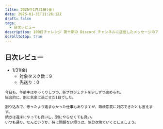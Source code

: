 ```yaml
---
title: 2025年1月31日(金)
date: 2025-01-31T11:26:12Z
draft: false
tags:
  - 日次レビュー
description: 100日チャレンジ 第十期の Discord チャンネルに送信したメッセージのアーカイブ
scrolltotop: true
---
```


## 日次レビュー

- 1/31(金)
  - 対象タスク数：9
  - 先送り：0

```
今日も、午前中はゆっくりしつつ、各プロジェクトを少しずつ進められ、
総合的に、割と気楽に過ごせた1日でした。

割り込みで、思ったより進まなかった仕事もありますが、臨機応変に対応できたとも言えます。
続きは週末にやっても良いし、別にやらなくても良い。
いつも通り、なんというか、特に問題ない限りは、気分次第でいくとしましょう。
```
